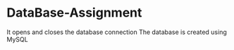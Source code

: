 # DataBase-Assignment

It opens and closes the database connection
The database is created using MySQL
